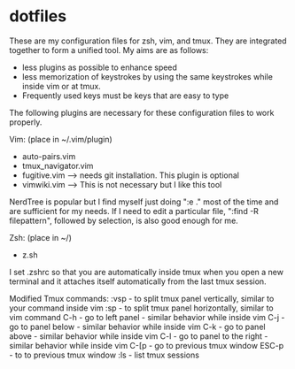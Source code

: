 # dotfiles
These are my configuration files for zsh, vim, and tmux. They are integrated together to form a unified tool. My aims are as follows:
- less plugins as possible to enhance speed
- less memorization of keystrokes by using the same keystrokes while inside vim or at tmux.
- Frequently used keys must be keys that are easy to type

The following plugins are necessary for these configuration files to work properly.

Vim: (place in ~/.vim/plugin)
  - auto-pairs.vim
  - tmux_navigator.vim
  - fugitive.vim --> needs git installation. This plugin is optional
  - vimwiki.vim --> This is not necessary but I like this tool
  
NerdTree is popular but I find myself just doing ":e ." most of the time and are sufficient for my needs. If I need to edit a particular file, ":find -R filepattern", followed by selection, is also good enough for me.

Zsh: (place in ~/)
  - z.sh

I  set .zshrc so that you are automatically inside tmux when you open a new terminal and it attaches itself automatically from the last tmux session.

Modified Tmux commands:
:vsp - to split tmux panel vertically, similar to your command inside vim
:sp  - to split tmux panel horizontally, similar to vim command
C-h  - go to left panel - similar behavior while inside vim
C-j  - go to panel below - similar behavior while inside vim
C-k  - go to panel above - similar behavior while inside vim
C-l  - go to panel to the right - similar behavior while inside vim
C-\[p - go to previous tmux window
ESC-p - to to previous tmux window
:ls  - list tmux sessions

